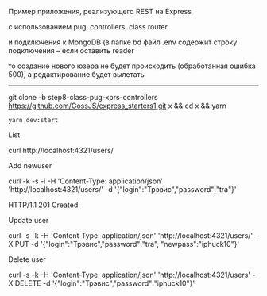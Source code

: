 Пример приложения, реализующего REST на Express

с использованием pug, controllers, class router

и подключения к MongoDB (в папке bd файл .env содержит строку подключения – если оставить reader

то создание нового юзера не будет происходить (обработанная ошибка 500), а редактирование будет вылетать

---

git clone -b step8-class-pug-xprs-controllers https://github.com/GossJS/express_starters1.git x && cd x && yarn 

```yarn dev:start```

List

curl http://localhost:4321/users/

Add newuser

curl -k -s -i -H 'Content-Type: application/json' 'http://localhost:4321/users/' -d '{"login":"Трэвис","password":"tra"}'

HTTP/1.1 201 Created

Update user

curl -s -k -H 'Content-Type: application/json' 'http://localhost:4321/users/' -X PUT -d '{"login":"Трэвис","password":"tra", "newpass":"iphuck10"}'

Delete user

curl -s -k -H 'Content-Type: application/json' 'http://localhost:4321/users' -X DELETE -d '{"login":"Трэвис","password":"iphuck10"}'


